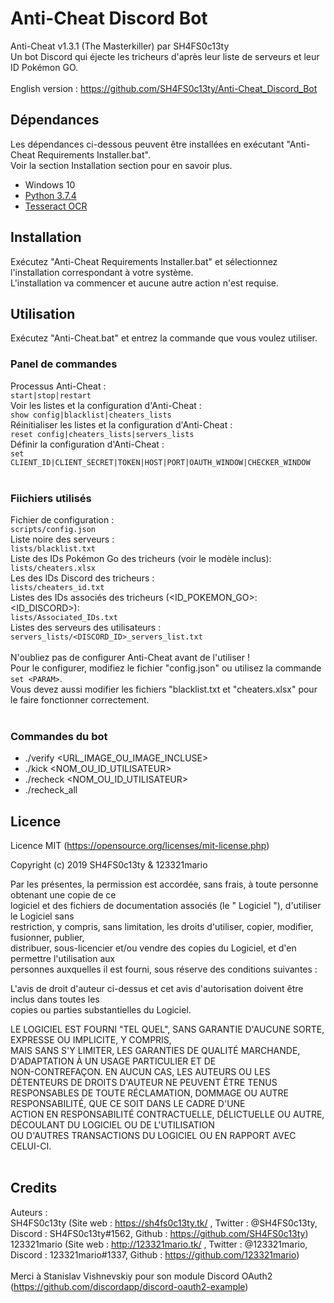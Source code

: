 # Anti-Cheat Discord Bot
Anti-Cheat v1.3.1 (The Masterkiller) par SH4FS0c13ty<br />
Un bot Discord qui éjecte les tricheurs d'après leur liste de serveurs et leur ID Pokémon GO.<br />
<br />
English version : https://github.com/SH4FS0c13ty/Anti-Cheat_Discord_Bot
<br />

## Dépendances

Les dépendances ci-dessous peuvent être installées en exécutant "Anti-Cheat Requirements Installer.bat".<br />
Voir la section Installation section pour en savoir plus.<br />
 - Windows 10
 - [Python 3.7.4](https://www.python.org/downloads/release/python-374/)
 - [Tesseract OCR](https://opensource.google.com/projects/tesseract)

## Installation

Exécutez "Anti-Cheat Requirements Installer.bat" et sélectionnez l'installation correspondant à votre système.
<br />
L'installation va commencer et aucune autre action n'est requise.
<br />

## Utilisation

Exécutez "Anti-Cheat.bat" et entrez la commande que vous voulez utiliser.<br />

### Panel de commandes<br />
Processus Anti-Cheat :<br />
`start|stop|restart`<br />
Voir les listes et la configuration d'Anti-Cheat :<br />
`show config|blacklist|cheaters_lists`<br />
Réinitialiser les listes et la configuration d'Anti-Cheat :<br />
`reset config|cheaters_lists|servers_lists`<br />
Définir la configuration d'Anti-Cheat :<br />
`set CLIENT_ID|CLIENT_SECRET|TOKEN|HOST|PORT|OAUTH_WINDOW|CHECKER_WINDOW`<br />
<br />
### Fiichiers utilisés<br />
Fichier de configuration :<br />
`scripts/config.json`<br />
Liste noire des serveurs :<br />
`lists/blacklist.txt`<br />
Liste des IDs Pokémon Go des tricheurs (voir le modèle inclus):<br />
`lists/cheaters.xlsx`<br />
Les des IDs Discord des tricheurs :<br />
`lists/cheaters_id.txt`<br />
Listes des IDs associés des tricheurs (<ID_POKEMON_GO>:<ID_DISCORD>):<br />
`lists/Associated_IDs.txt`<br />
Listes des serveurs des utilisateurs :<br />
`servers_lists/<DISCORD_ID>_servers_list.txt`<br />
<br />
N'oubliez pas de configurer Anti-Cheat avant de l'utiliser !<br />
Pour le configurer, modifiez le fichier "config.json" ou utilisez la commande `set <PARAM>`.<br />
Vous devez aussi modifier les fichiers "blacklist.txt et "cheaters.xlsx" pour le faire fonctionner correctement.<br />
<br />
### Commandes du bot
 - ./verify <URL_IMAGE_OU_IMAGE_INCLUSE>
 - ./kick <NOM_OU_ID_UTILISATEUR>
 - ./recheck <NOM_OU_ID_UTILISATEUR>
 - ./recheck_all
 
## Licence

Licence MIT (https://opensource.org/licenses/mit-license.php)<br />

Copyright (c) 2019 SH4FS0c13ty & 123321mario<br />

Par les présentes, la permission est accordée, sans frais, à toute personne obtenant une copie de ce<br />
logiciel et des fichiers de documentation associés (le " Logiciel "), d'utiliser le Logiciel sans<br />
restriction, y compris, sans limitation, les droits d'utiliser, copier, modifier, fusionner, publier,<br />
distribuer, sous-licencier et/ou vendre des copies du Logiciel, et d'en permettre l'utilisation aux<br />
personnes auxquelles il est fourni, sous réserve des conditions suivantes :<br />

L'avis de droit d'auteur ci-dessus et cet avis d'autorisation doivent être inclus dans toutes les<br />
copies ou parties substantielles du Logiciel.<br />

LE LOGICIEL EST FOURNI "TEL QUEL", SANS GARANTIE D'AUCUNE SORTE, EXPRESSE OU IMPLICITE, Y COMPRIS,<br />
MAIS SANS S'Y LIMITER, LES GARANTIES DE QUALITÉ MARCHANDE, D'ADAPTATION À UN USAGE PARTICULIER ET DE<br />
NON-CONTREFAÇON. EN AUCUN CAS, LES AUTEURS OU LES DÉTENTEURS DE DROITS D'AUTEUR NE PEUVENT ÊTRE TENUS<br />
RESPONSABLES DE TOUTE RÉCLAMATION, DOMMAGE OU AUTRE RESPONSABILITÉ, QUE CE SOIT DANS LE CADRE D'UNE<br />
ACTION EN RESPONSABILITÉ CONTRACTUELLE, DÉLICTUELLE OU AUTRE, DÉCOULANT DU LOGICIEL OU DE L'UTILISATION<br />
OU D'AUTRES TRANSACTIONS DU LOGICIEL OU EN RAPPORT AVEC CELUI-CI.<br />
<br />

## Credits

Auteurs :
<br />
SH4FS0c13ty (Site web : https://sh4fs0c13ty.tk/ , Twitter : @SH4FS0c13ty, Discord : SH4FS0c13ty#1562, Github : https://github.com/SH4FS0c13ty)<br />
123321mario (Site web : http://123321mario.tk/ , Twitter : @123321mario, Discord : 123321mario#1337, Github : https://github.com/123321mario)<br />
<br />
Merci à Stanislav Vishnevskiy pour son module Discord OAuth2 (https://github.com/discordapp/discord-oauth2-example)